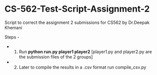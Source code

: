 # CS-562-Test-Script-Assignment-2
Script to correct the assignment 2 submissions for CS562 by Dr.Deepak Khemani

Steps - 
- 1.  Run **python run.py player1 player2** [player1.py and player2.py are the submission files of the 2 groups]
- 2.  Later to compile the results in a .csv format run compile_csv.py
